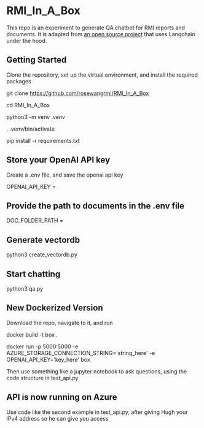 # RMI_In_A_Box

This repo is an experiment to generate QA chatbot for RMI reports and documents. It is adapted from [an open source project](https://github.com/smaameri/multi-doc-chatbot#summary) that uses Langchain under the hood.

## Getting Started  

Clone the repository, set up the virtual environment, and install the required packages

git clone https://github.com/rosewangrmi/RMI_In_A_Box

cd RMI_In_A_Box

python3 -m venv .venv

. .venv/bin/activate

pip install -r requirements.txt


## Store your OpenAI API key

Create a .env file, and save the openai api key

OPENAI_API_KEY =


## Provide the path to documents in the .env file

DOC_FOLDER_PATH =

## Generate vectordb
python3 create_vectordb.py

## Start chatting
python3 qa.py

## New Dockerized Version

Download the repo, navigate to it, and run

docker build -t box .

docker run -p 5000:5000 -e AZURE_STORAGE_CONNECTION_STRING='string_here' -e OPENAI_API_KEY='key_here' box

Then use something like a jupyter notebook to ask questions, using the code structure in test_api.py

## API is now running on Azure

Use code like the second example in test_api.py, after giving Hugh your IPv4 address so he can give you access
